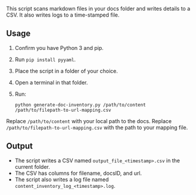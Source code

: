 This script scans markdown files in your docs folder and writes details to a CSV. It also writes logs to a time-stamped file.

## Usage

1. Confirm you have Python 3 and pip.
2. Run `pip install pyyaml`.
3. Place the script in a folder of your choice.
4. Open a terminal in that folder.
5. Run:

   ```shell
   python generate-doc-inventory.py /path/to/content /path/to/filepath-to-url-mapping.csv
   ```

Replace `/path/to/content` with your local path to the docs. Replace `/path/to/filepath-to-url-mapping.csv` with the path to your mapping file.

## Output

- The script writes a CSV named `output_file_<timestamp>.csv` in the current folder.
- The CSV has columns for filename, docsID, and url.
- The script also writes a log file named `content_inventory_log_<timestamp>.log`.